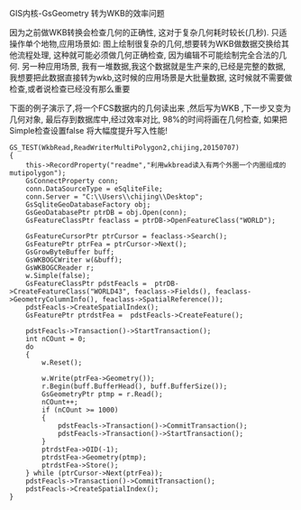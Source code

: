 GIS内核-GsGeometry 转为WKB的效率问题

因为之前做WKB转换会检查几何的正确性, 这对于复杂几何耗时较长(几秒). 只适操作单个地物,应用场景如: 图上绘制很复杂的几何,想要转为WKB做数据交换给其他流程处理, 这种就可能必须做几何正确检查, 因为编辑不可能绘制完全合法的几何.
另一种应用场景, 我有一堆数据,我这个数据就是生产来的,已经是完整的数据,我想要把此数据直接转为wkb,这时候的应用场景是大批量数据, 这时候就不需要做检查,或者说检查已经没有那么重要

下面的例子演示了,将一个FCS数据内的几何读出来 ,然后写为WKB ,下一步又变为几何对象, 最后存到数据库中,经过效率对比, 98%的时间将画在几何检查, 如果把Simple检查设置false 将大幅度提升写入性能!

	GS_TEST(WkbRead,ReadWriterMultiPolygon2,chijing,20150707)
	{ 
		this->RecordProperty("readme","利用wkbread读入有两个外圈一个内圈组成的mutipolygon");
		GsConnectProperty conn;
		conn.DataSourceType = eSqliteFile;
		conn.Server = "C:\\Users\\chijing\\Desktop";
		GsSqliteGeoDatabaseFactory obj;
		GsGeoDatabasePtr ptrDB = obj.Open(conn);
		GsFeatureClassPtr feaclass = ptrDB->OpenFeatureClass("WORLD");
	
		GsFeatureCursorPtr ptrCursor = feaclass->Search();
		GsFeaturePtr ptrFea = ptrCursor->Next();
		GsGrowByteBuffer buff;
		GsWKBOGCWriter w(&buff);
		GsWKBOGCReader r;
		w.Simple(false);
		GsFeatureClassPtr pdstFeacls =  ptrDB->CreateFeatureClass("WORLD43", feaclass->Fields(), feaclass->GeometryColumnInfo(), feaclass->SpatialReference());
		pdstFeacls->CreateSpatialIndex();
		GsFeaturePtr ptrdstFea =  pdstFeacls->CreateFeature();
	
		pdstFeacls->Transaction()->StartTransaction();
		int nCOunt = 0;
		do
		{
			w.Reset();
			
			w.Write(ptrFea->Geometry());
			r.Begin(buff.BufferHead(), buff.BufferSize());
			GsGeometryPtr ptmp = r.Read();
			nCOunt++;
			if (nCOunt >= 1000)
			{
				pdstFeacls->Transaction()->CommitTransaction();
				pdstFeacls->Transaction()->StartTransaction();
			}
			ptrdstFea->OID(-1);
			ptrdstFea->Geometry(ptmp);
			ptrdstFea->Store();
		} while (ptrCursor->Next(ptrFea));
		pdstFeacls->Transaction()->CommitTransaction();
		pdstFeacls->CreateSpatialIndex();
	}